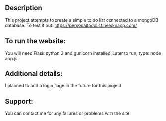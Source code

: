 ## Description
This project attempts to create a simple to do list connected to a mongoDB database. To test it out: https://personaltodolist.herokuapp.com/

## To run the website:
You will need Flask python 3 and gunicorn installed. Later to run, type: node app.js

## Additional details:
I planned to add a login page in the future for this project 

## Support:
You can contact me for any failures or problems with the site
